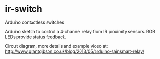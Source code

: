 ir-switch
=========

Arduino contactless switches

Arduino sketch to control a 4-channel relay from IR proximity sensors. RGB LEDs provide status feedback.

Circuit diagram, more details and example video at: http://www.grantgibson.co.uk/blog/2013/05/arduino-sainsmart-relay/
